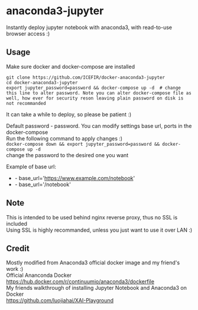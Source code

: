 # anaconda3-jupyter
Instantly deploy jupyter notebook with anaconda3, with read-to-use browser access :)  

## Usage  

Make sure docker and docker-compose are installed
```   
git clone https://github.com/ICEFIR/docker-anaconda3-jupyter  
cd docker-anaconda3-jupyter  
export jupyter_password=password && docker-compose up -d  # change this line to alter password. Note you can alter docker-compose file as well, how ever for security reson leaving plain password on disk is not recommanded
```   

It can take a while to deploy, so please be patient :)   

Default password - password.
You can modify settings base url, ports in the docker-compose  
Run the following command to apply changes :)  
```docker-compose down && export jupyter_password=password && docker-compose up -d```     
change the password to the desired one you want  


Example of base url:   
  - \- base_url='https://www.example.com/notebook'
  - \- base_url='/notebook'   

## Note
This is intended to be used behind nginx reverse proxy, thus no SSL is included  
Using SSL is highly recommanded, unless you just want to use it over LAN :)


## Credit
Mostly modified from Anaconda3 official docker image and my friend's work :)  
Official Ananconda Docker  
  https://hub.docker.com/r/continuumio/anaconda3/dockerfile  
My friends walkthrough of installing Jupyter Notebook and Anaconda3 on Docker  
  https://github.com/luojiahai/XAI-Playground  
